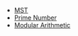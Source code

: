 * [MST](./MST/README.md)
* [Prime Number](./prime/README.md)
* [Modular Arithmetic](./modular/README.md)
